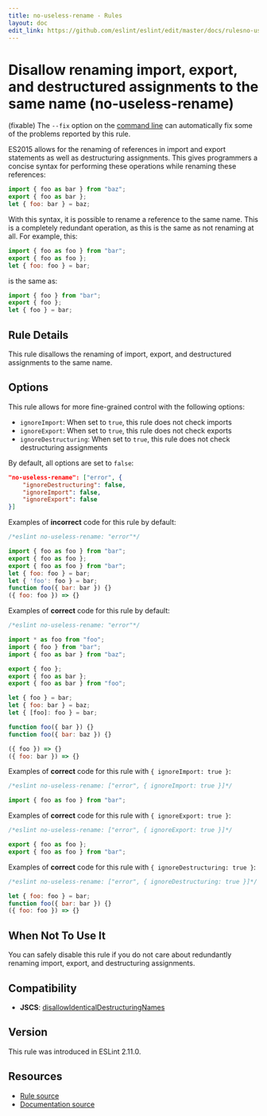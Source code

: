 ```yaml
---
title: no-useless-rename - Rules
layout: doc
edit_link: https://github.com/eslint/eslint/edit/master/docs/rulesno-useless-rename.md
---
```

<!-- Note: No pull requests accepted for this file. See README.md in the root directory for details. -->
# Disallow renaming import, export, and destructured assignments to the same name (no-useless-rename)

(fixable) The `--fix` option on the [command line](../user-guide/command-line-interface#fix) can automatically fix some of the problems reported by this rule.

ES2015 allows for the renaming of references in import and export statements as well as destructuring assignments. This gives programmers a concise syntax for performing these operations while renaming these references:

```js
import { foo as bar } from "baz";
export { foo as bar };
let { foo: bar } = baz;
```

With this syntax, it is possible to rename a reference to the same name. This is a completely redundant operation, as this is the same as not renaming at all. For example, this:

```js
import { foo as foo } from "bar";
export { foo as foo };
let { foo: foo } = bar;
```

is the same as:

```js
import { foo } from "bar";
export { foo };
let { foo } = bar;
```

## Rule Details

This rule disallows the renaming of import, export, and destructured assignments to the same name.

## Options

This rule allows for more fine-grained control with the following options:

* `ignoreImport`: When set to `true`, this rule does not check imports
* `ignoreExport`: When set to `true`, this rule does not check exports
* `ignoreDestructuring`: When set to `true`, this rule does not check destructuring assignments

By default, all options are set to `false`:

```json
"no-useless-rename": ["error", {
    "ignoreDestructuring": false,
    "ignoreImport": false,
    "ignoreExport": false
}]
```

Examples of **incorrect** code for this rule by default:

```js
/*eslint no-useless-rename: "error"*/

import { foo as foo } from "bar";
export { foo as foo };
export { foo as foo } from "bar";
let { foo: foo } = bar;
let { 'foo': foo } = bar;
function foo({ bar: bar }) {}
({ foo: foo }) => {}
```

Examples of **correct** code for this rule by default:

```js
/*eslint no-useless-rename: "error"*/

import * as foo from "foo";
import { foo } from "bar";
import { foo as bar } from "baz";

export { foo };
export { foo as bar };
export { foo as bar } from "foo";

let { foo } = bar;
let { foo: bar } = baz;
let { [foo]: foo } = bar;

function foo({ bar }) {}
function foo({ bar: baz }) {}

({ foo }) => {}
({ foo: bar }) => {}
```

Examples of **correct** code for this rule with `{ ignoreImport: true }`:

```js
/*eslint no-useless-rename: ["error", { ignoreImport: true }]*/

import { foo as foo } from "bar";
```

Examples of **correct** code for this rule with `{ ignoreExport: true }`:

```js
/*eslint no-useless-rename: ["error", { ignoreExport: true }]*/

export { foo as foo };
export { foo as foo } from "bar";
```

Examples of **correct** code for this rule with `{ ignoreDestructuring: true }`:

```js
/*eslint no-useless-rename: ["error", { ignoreDestructuring: true }]*/

let { foo: foo } = bar;
function foo({ bar: bar }) {}
({ foo: foo }) => {}
```

## When Not To Use It

You can safely disable this rule if you do not care about redundantly renaming import, export, and destructuring assignments.

## Compatibility

* **JSCS**: [disallowIdenticalDestructuringNames](http://jscs.info/rule/disallowIdenticalDestructuringNames)

## Version

This rule was introduced in ESLint 2.11.0.

## Resources

* [Rule source](https://github.com/eslint/eslint/tree/master/lib/rules/no-useless-rename.js)
* [Documentation source](https://github.com/eslint/eslint/tree/master/docs/rules/no-useless-rename.md)

